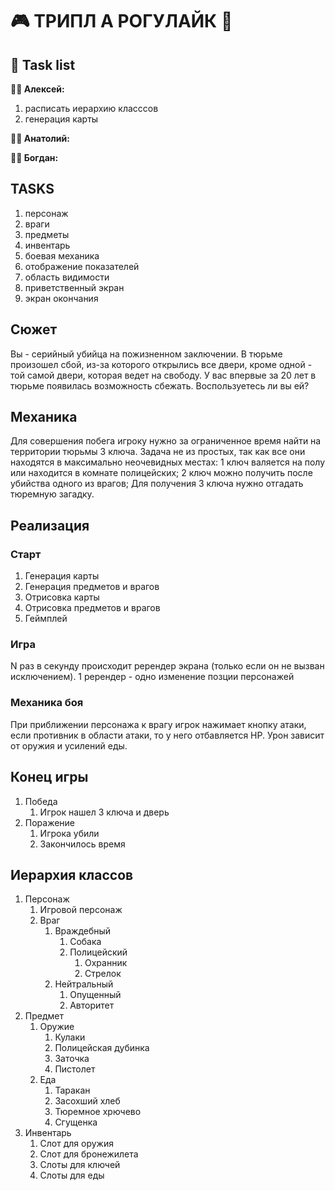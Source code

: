 # 🎮 ТРИПЛ А РОГУЛАЙК 🎯  
## 📝 Task list  

**👨‍💻 Алексей:**  
1. расписать иерархию класссов
2. генерация карты

**👨‍🔧 Анатолий:**  

**👨‍🎨 Богдан:**  

## TASKS
1. персонаж
2. враги
3. предметы
4. инвентарь
5. боевая механика
6. отображение показателей
7. область видимости
8. приветственный экран
9. экран окончания

## Сюжет
Вы - серийный убийца на пожизненном заключении. В тюрьме произошел сбой, из-за которого открылись все двери, кроме одной - той самой двери, которая ведет на свободу. У вас впервые за 20 лет в тюрьме появилась возможность сбежать. Воспользуетесь ли вы ей?

## Механика
Для совершения побега игроку нужно за ограниченное время найти на территории тюрьмы 3 ключа. Задача не из простых, так как все они находятся в максимально неочевидных местах: 1 ключ валяется на полу или находится в комнате полицейских; 2 ключ можно получить после убийства одного из врагов; Для получения 3 ключа нужно отгадать тюремную загадку.

## Реализация
### Старт
1. Генерация карты
2. Генерация предметов и врагов
3. Отрисовка карты
4. Отрисовка предметов и врагов
5. Геймплей

### Игра
N раз в секунду происходит ререндер экрана (только если он не вызван исключением). 1 ререндер - одно изменение позции персонажей

### Механика боя
При приближении персонажа к врагу игрок нажимает кнопку атаки, если противник в области атаки, то у него отбавляется HP. Урон зависит от оружия и усилений еды. 

## Конец игры
1. Победа
	1. Игрок нашел 3 ключа и дверь 
2. Поражение
	1. Игрока убили 
	2. Закончилось время

## Иерархия классов
1. Персонаж
	1. Игровой персонаж
	2. Враг
		1. Враждебный
			1. Собака
			2. Полицейский
				1. Охранник
				2. Стрелок
		2. Нейтральный
			1. Опущенный
			2. Авторитет 
2. Предмет
	1. Оружие 
		1. Кулаки
		2. Полицейская дубинка
		3. Заточка
		4. Пистолет
	2. Еда
		1. Таракан
		2. Засохший хлеб
		3. Тюремное хрючево
		4. Сгущенка
3. Инвентарь 
	1. Слот для оружия 
	2. Слот для бронежилета
	3. Слоты для ключей
	4. Слоты для еды

